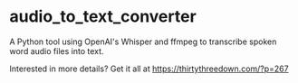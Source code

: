 # audio_to_text_converter
A Python tool using OpenAI's Whisper and ffmpeg to transcribe spoken word audio files into text.

Interested in more details? Get it all at https://thirtythreedown.com/?p=267
